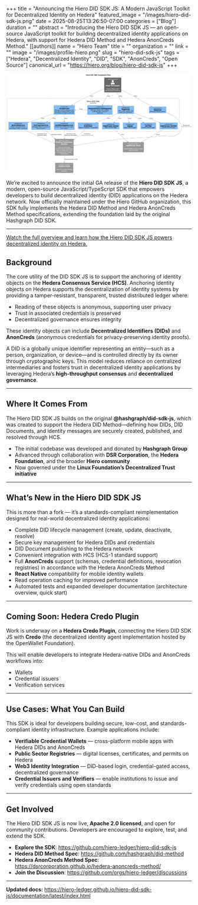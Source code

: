 +++
title          = "Announcing the Hiero DID SDK JS: A Modern JavaScript Toolkit for Decentralized Identity on Hedera"
featured_image = "/images/hiero-did-sdk-js.png"
date           = 2025-08-25T13:26:50-07:00
categories     = ["Blog"]
duration       = ""
abstract       = "Introducing the Hiero DID SDK JS — an open-source JavaScript toolkit for building decentralized identity applications on Hedera, with support for Hedera DID Method and Hedera AnonCreds Method."
[[authors]]
name           = "Hiero Team"
title          = ""
organization   = ""
link           = ""
image          = "/images/profile-hiero.png"
slug           = "hiero-did-sdk-js"
tags           = ["Hedera", "Decentralized Identity", "DID", "SDK", "AnonCreds", "Open Source"]
canonical_url  = "https://hiero.org/blog/hiero-did-sdk-js"
+++

![Hiero DID SDK JS Component View Diagram](https://github.com/hiero-ledger/hiero-did-sdk-js/raw/main/docs/modules/ROOT/images/component-view-diagram.png "Hiero DID SDK JS — Component View Diagram")


We’re excited to announce the initial GA release of the **Hiero DID SDK JS**, a modern, open-source JavaScript/TypeScript SDK that empowers developers to build decentralized identity (DID) applications on the Hedera network. Now officially maintained under the Hiero GitHub organization, this SDK fully implements the Hedera DID Method and Hedera AnonCreds Method specifications, extending the foundation laid by the original Hashgraph DID SDK.

---

[Watch the full overview and learn how the Hiero DID SDK JS powers decentralized identity on Hedera.](https://youtube.com/placeholder)

## Background

The core utility of the DID SDK JS is to support the anchoring of identity objects on the **Hedera Consensus Service (HCS)**. Anchoring identity objects on Hedera supports the decentralization of identity systems by providing a tamper-resistant, transparent, trusted distributed ledger where:

- Reading of these objects is anonymous, supporting user privacy
- Trust in associated credentials is preserved
- Decentralized governance ensures integrity

These identity objects can include **Decentralized Identifiers (DIDs)** and **AnonCreds** (anonymous credentials for privacy-preserving identity proofs).

A DID is a globally unique identifier representing an entity—such as a person, organization, or device—and is controlled directly by its owner through cryptographic keys. This model reduces reliance on centralized intermediaries and fosters trust in decentralized identity applications by leveraging Hedera’s **high-throughput consensus** and **decentralized governance**.

---

## Where It Comes From

The Hiero DID SDK JS builds on the original **@hashgraph/did-sdk-js**, which was created to support the Hedera DID Method—defining how DIDs, DID Documents, and identity messages are securely created, published, and resolved through HCS.

- The initial codebase was developed and donated by **Hashgraph Group**
- Advanced through collaboration with **DSR Corporation**, the **Hedera Foundation**, and the broader **Hiero community**
- Now governed under the **Linux Foundation’s Decentralized Trust initiative**

---

## What’s New in the Hiero DID SDK JS

This is more than a fork — it’s a standards-compliant reimplementation designed for real-world decentralized identity applications:

- Complete DID lifecycle management (create, update, deactivate, resolve)
- Secure key management for Hedera DIDs and credentials
- DID Document publishing to the Hedera network
- Convenient integration with HCS (HCS-1 standard support)
- Full **AnonCreds** support (schemas, credential definitions, revocation registries) in accordance with the Hedera AnonCreds Method
- **React Native** compatibility for mobile identity wallets
- Read operation caching for improved performance
- Automated tests and expanded developer documentation (architecture overview, quick start)

---

## Coming Soon: Hedera Credo Plugin

Work is underway on a **Hedera Credo Plugin**, connecting the Hiero DID SDK JS with **Credo** (the decentralized identity agent implementation hosted by the OpenWallet Foundation).

This will enable developers to integrate Hedera-native DIDs and AnonCreds workflows into:

- Wallets
- Credential issuers
- Verification services

---

## Use Cases: What You Can Build

This SDK is ideal for developers building secure, low-cost, and standards-compliant identity infrastructure. Example applications include:

- **Verifiable Credential Wallets** — cross-platform mobile apps with Hedera DIDs and AnonCreds
- **Public Sector Registries** — digital licenses, certificates, and permits on Hedera
- **Web3 Identity Integration** — DID-based login, credential-gated access, decentralized governance
- **Credential Issuers and Verifiers** — enable institutions to issue and verify credentials using open standards

---

## Get Involved

The Hiero DID SDK JS is now live, **Apache 2.0 licensed**, and open for community contributions. Developers are encouraged to explore, test, and extend the SDK.

- **Explore the SDK**: https://github.com/hiero-ledger/hiero-did-sdk-js
- **Hedera DID Method Spec**: https://github.com/hashgraph/did-method
- **Hedera AnonCreds Method Spec**: https://dsrcorporation.github.io/hedera-anoncreds-method/
- **Join the Discussion**: https://github.com/orgs/hiero-ledger/discussions

---

**Updated docs:** https://hiero-ledger.github.io/hiero-did-sdk-js/documentation/latest/index.html
